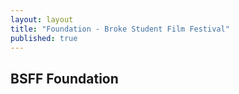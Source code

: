 ```yaml
---
layout: layout
title: "Foundation - Broke Student Film Festival"
published: true
---
```


## BSFF Foundation